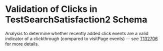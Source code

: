 # Validation of Clicks in TestSearchSatisfaction2 Schema
Analysis to determine whether recently added click events are a valid indicator of a clickthrough (compared to visitPage events) -- see [T132706](https://phabricator.wikimedia.org/T132706) for more details.
